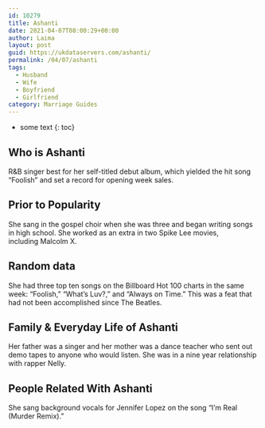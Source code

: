 ```yaml
---
id: 10279
title: Ashanti
date: 2021-04-07T08:00:29+00:00
author: Laima
layout: post
guid: https://ukdataservers.com/ashanti/
permalink: /04/07/ashanti
tags:
  - Husband
  - Wife
  - Boyfriend
  - Girlfriend
category: Marriage Guides
---
```


* some text
{: toc}


## Who is Ashanti
                  
                  
                  
R&B singer best for her self-titled debut album, which yielded the hit song &#8220;Foolish&#8221; and set a record for opening week sales. 
                  
              
            
              
            
                
                
                
## Prior to Popularity
                  
                  
                  
She sang in the gospel choir when she was three and began writing songs in high school. She worked as an extra in two Spike Lee movies, including Malcolm X. 
                  
              
            
              
            
                
                
                
## Random data
                  
                  
                  
She had three top ten songs on the Billboard Hot 100 charts in the same week: &#8220;Foolish,&#8221; &#8220;What&#8217;s Luv?,&#8221; and &#8220;Always on Time.&#8221; This was a feat that had not been accomplished since The Beatles. 
                  
              
            
              
            
                
                
                
## Family & Everyday Life of Ashanti
                  
                  
                  
Her father was a singer and her mother was a dance teacher who sent out demo tapes to anyone who would listen. She was in a nine year relationship with rapper Nelly.
                  
              
            
              
            
                
                
                
## People Related With Ashanti
                  
                  
                  
She sang background vocals for Jennifer Lopez on the song &#8220;I&#8217;m Real (Murder Remix).&#8221;
                  
              
            
              
            
                
              
            
              
              
            
            
              
            
          
          
          